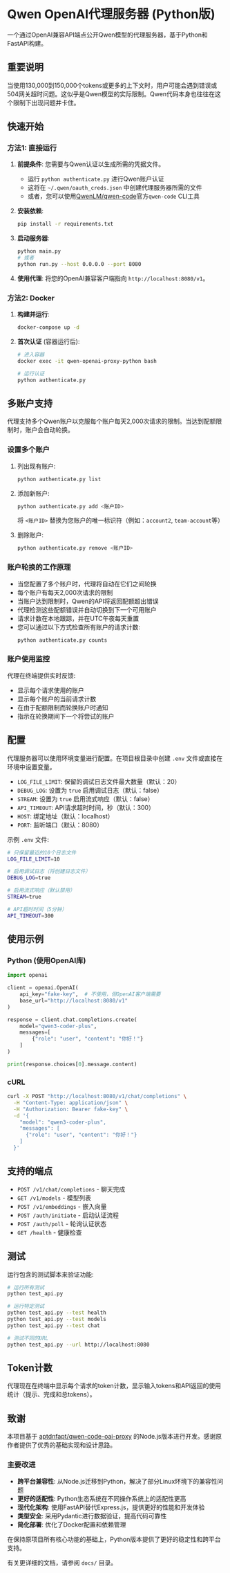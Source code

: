 # Qwen OpenAI代理服务器 (Python版)

一个通过OpenAI兼容API端点公开Qwen模型的代理服务器，基于Python和FastAPI构建。

## 重要说明

当使用130,000到150,000个tokens或更多的上下文时，用户可能会遇到错误或504网关超时问题。这似乎是Qwen模型的实际限制。Qwen代码本身也往往在这个限制下出现问题并卡住。

## 快速开始

### 方法1: 直接运行

1. **前提条件**: 您需要与Qwen认证以生成所需的凭据文件。
   * 运行 `python authenticate.py` 进行Qwen账户认证
   * 这将在 `~/.qwen/oauth_creds.json` 中创建代理服务器所需的文件
   * 或者，您可以使用[QwenLM/qwen-code](https://github.com/QwenLM/qwen-code)官方`qwen-code` CLI工具

2. **安装依赖**:
   ```bash
   pip install -r requirements.txt
   ```

3. **启动服务器**:
   ```bash
   python main.py
   # 或者
   python run.py --host 0.0.0.0 --port 8080
   ```

4. **使用代理**: 将您的OpenAI兼容客户端指向 `http://localhost:8080/v1`。

### 方法2: Docker

1. **构建并运行**:
   ```bash
   docker-compose up -d
   ```

2. **首次认证** (容器运行后):
   ```bash
   # 进入容器
   docker exec -it qwen-openai-proxy-python bash
   
   # 运行认证
   python authenticate.py
   ```

## 多账户支持

代理支持多个Qwen账户以克服每个账户每天2,000次请求的限制。当达到配额限制时，账户会自动轮换。

### 设置多个账户

1. 列出现有账户:
   ```bash
   python authenticate.py list
   ```

2. 添加新账户:
   ```bash
   python authenticate.py add <账户ID>
   ```
   将 `<账户ID>` 替换为您账户的唯一标识符（例如：`account2`, `team-account`等）

3. 删除账户:
   ```bash
   python authenticate.py remove <账户ID>
   ```

### 账户轮换的工作原理

- 当您配置了多个账户时，代理将自动在它们之间轮换
- 每个账户有每天2,000次请求的限制
- 当账户达到限制时，Qwen的API将返回配额超出错误
- 代理检测这些配额错误并自动切换到下一个可用账户
- 请求计数在本地跟踪，并在UTC午夜每天重置
- 您可以通过以下方式检查所有账户的请求计数:
  ```bash
  python authenticate.py counts
  ```

### 账户使用监控

代理在终端提供实时反馈:
- 显示每个请求使用的账户
- 显示每个账户的当前请求计数
- 在由于配额限制而轮换账户时通知
- 指示在轮换期间下一个将尝试的账户

## 配置

代理服务器可以使用环境变量进行配置。在项目根目录中创建 `.env` 文件或直接在环境中设置变量。

* `LOG_FILE_LIMIT`: 保留的调试日志文件最大数量（默认：20）
* `DEBUG_LOG`: 设置为 `true` 启用调试日志（默认：false）
* `STREAM`: 设置为 `true` 启用流式响应（默认：false）
* `API_TIMEOUT`: API请求超时时间，秒（默认：300）
* `HOST`: 绑定地址（默认：localhost）
* `PORT`: 监听端口（默认：8080）

示例 `.env` 文件:
```bash
# 只保留最近的10个日志文件
LOG_FILE_LIMIT=10

# 启用调试日志（将创建日志文件）
DEBUG_LOG=true

# 启用流式响应（默认禁用）
STREAM=true

# API超时时间（5分钟）
API_TIMEOUT=300
```

## 使用示例

### Python (使用OpenAI库)

```python
import openai

client = openai.OpenAI(
    api_key="fake-key",  # 不使用，但OpenAI客户端需要
    base_url="http://localhost:8080/v1"
)

response = client.chat.completions.create(
    model="qwen3-coder-plus",
    messages=[
        {"role": "user", "content": "你好！"}
    ]
)

print(response.choices[0].message.content)
```

### cURL

```bash
curl -X POST "http://localhost:8080/v1/chat/completions" \
  -H "Content-Type: application/json" \
  -H "Authorization: Bearer fake-key" \
  -d '{
    "model": "qwen3-coder-plus",
    "messages": [
      {"role": "user", "content": "你好！"}
    ]
  }'
```

## 支持的端点

* `POST /v1/chat/completions` - 聊天完成
* `GET /v1/models` - 模型列表
* `POST /v1/embeddings` - 嵌入向量
* `POST /auth/initiate` - 启动认证流程
* `POST /auth/poll` - 轮询认证状态
* `GET /health` - 健康检查

## 测试

运行包含的测试脚本来验证功能:

```bash
# 运行所有测试
python test_api.py

# 运行特定测试
python test_api.py --test health
python test_api.py --test models
python test_api.py --test chat

# 测试不同的URL
python test_api.py --url http://localhost:8080
```

## Token计数

代理现在在终端中显示每个请求的token计数，显示输入tokens和API返回的使用统计（提示、完成和总tokens）。

## 致谢

本项目基于 [aptdnfapt/qwen-code-oai-proxy](https://github.com/aptdnfapt/qwen-code-oai-proxy) 的Node.js版本进行开发。感谢原作者提供了优秀的基础实现和设计思路。

### 主要改进

- **跨平台兼容性**: 从Node.js迁移到Python，解决了部分Linux环境下的兼容性问题
- **更好的适配性**: Python生态系统在不同操作系统上的适配性更高
- **现代化架构**: 使用FastAPI替代Express.js，提供更好的性能和开发体验
- **类型安全**: 采用Pydantic进行数据验证，提高代码可靠性
- **简化部署**: 优化了Docker配置和依赖管理

在保持原项目所有核心功能的基础上，Python版本提供了更好的稳定性和跨平台支持。

有关更详细的文档，请参阅 `docs/` 目录。
